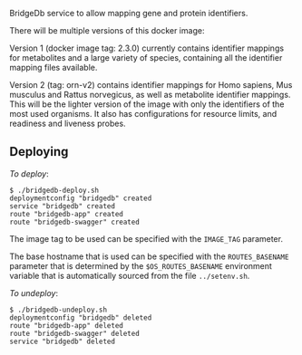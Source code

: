 BridgeDb service to allow mapping gene and protein identifiers. 

There will be multiple versions of this docker image:

Version 1 (docker image tag: 2.3.0) currently contains identifier mappings for metabolites and a large variety of species, containing all the identifier mapping files available.

Version 2 (tag: orn-v2) contains identifier mappings for Homo sapiens, Mus musculus and Rattus norvegicus, as well as metabolite identifier mappings. This will be the lighter version of the image with only the identifiers of the most used organisms. It also has configurations for resource limits, and readiness and liveness probes.

## Deploying

*To deploy*:
```
$ ./bridgedb-deploy.sh 
deploymentconfig "bridgedb" created
service "bridgedb" created
route "bridgedb-app" created
route "bridgedb-swagger" created
```

The image tag to be used can be specified with the `IMAGE_TAG` parameter.

The base hostname that is used can be specified with the `ROUTES_BASENAME` parameter that is determined by the 
`$OS_ROUTES_BASENAME` environment variable that is automatically sourced from the file `../setenv.sh`.


*To undeploy*:
```
$ ./bridgedb-undeploy.sh 
deploymentconfig "bridgedb" deleted
route "bridgedb-app" deleted
route "bridgedb-swagger" deleted
service "bridgedb" deleted
```

